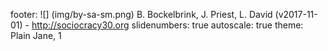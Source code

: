 footer: ![] (img/by-sa-sm.png) B. Bockelbrink, J. Priest, L. David (v2017-11-01) - <http://sociocracy30.org>
slidenumbers: true
autoscale: true
theme: Plain Jane, 1

<!-- INSERT-CONTENT -->
